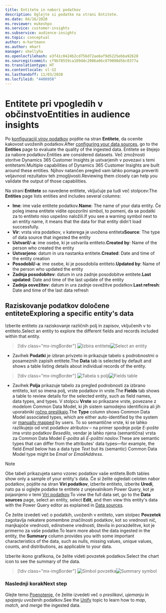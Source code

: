 ```yaml
---
title: Entitete in nabori podatkov
description: Oglejte si podatke na strani Entitete.
ms.date: 04/16/2020
ms.reviewer: mukeshpo
ms.service: customer-insights
ms.subservice: audience-insights
ms.topic: conceptual
author: m-hartmann
ms.author: mhart
manager: shellyha
ms.openlocfilehash: e3f41c0424b2cd756d72ae6af9d5225ebba92628
ms.sourcegitcommit: cf9b78559ca189d4c2086a66c879098d56c0377a
ms.translationtype: HT
ms.contentlocale: sl-SI
ms.lasthandoff: 11/03/2020
ms.locfileid: "4406958"
---
```

# <a name="entities-in-audience-insights"></a><span data-ttu-id="e9529-103">Entitete pri vpogledih v občinstvo</span><span class="sxs-lookup"><span data-stu-id="e9529-103">Entities in audience insights</span></span>

<span data-ttu-id="e9529-104">Po [konfiguraciji virov podatkov](data-sources.md) pojdite na stran **Entitete**, da ocenite kakovost uvoženih podatkov.</span><span class="sxs-lookup"><span data-stu-id="e9529-104">After [configuring your data sources](data-sources.md), go to the **Entities** page to evaluate the quality of the ingested data.</span></span> <span data-ttu-id="e9529-105">Entitete se štejejo za nabore podatkov.</span><span class="sxs-lookup"><span data-stu-id="e9529-105">Entities are considered datasets.</span></span> <span data-ttu-id="e9529-106">Več zmožnosti storitve Dynamics 365 Customer Insights je ustvarjenih v povezavi s temi entitetami.</span><span class="sxs-lookup"><span data-stu-id="e9529-106">Multiple capabilities of Dynamics 365 Customer Insights are built around these entities.</span></span> <span data-ttu-id="e9529-107">Njihov natančen pregled vam lahko pomaga preveriti veljavnost rezultatov teh zmogljivosti.</span><span class="sxs-lookup"><span data-stu-id="e9529-107">Reviewing them closely can help you validate the output of those capabilities.</span></span>

<span data-ttu-id="e9529-108">Na strani **Entitete** so navedene entitete, vključuje pa tudi več stolpcev:</span><span class="sxs-lookup"><span data-stu-id="e9529-108">The **Entities** page lists entities and includes several columns:</span></span>

- <span data-ttu-id="e9529-109">**Ime**: ime vaše entitete podatkov.</span><span class="sxs-lookup"><span data-stu-id="e9529-109">**Name**: The name of your data entity.</span></span> <span data-ttu-id="e9529-110">Če poleg imena entitete vidite opozorilni simbol, to pomeni, da se podatki za to entiteto niso uspešno naložili.</span><span class="sxs-lookup"><span data-stu-id="e9529-110">If you see a warning symbol next to an entity name, it means that the data for that entity didn't load successfully.</span></span>
- <span data-ttu-id="e9529-111">**Vir**: vrsta vira podatkov, v katerega je uvožena entiteta</span><span class="sxs-lookup"><span data-stu-id="e9529-111">**Source**: The type of data source that ingested the entity</span></span>
- <span data-ttu-id="e9529-112">**Ustvaril/-a**: ime osebe, ki je ustvarila entiteto.</span><span class="sxs-lookup"><span data-stu-id="e9529-112">**Created by**: Name of the person who created the entity</span></span>
- <span data-ttu-id="e9529-113">**Ustvarjeno**: datum in ura nastanka entitete.</span><span class="sxs-lookup"><span data-stu-id="e9529-113">**Created**: Date and time of the entity creation</span></span>
- <span data-ttu-id="e9529-114">**Posodobil/-a**: ime osebe, ki je posodobila entiteto.</span><span class="sxs-lookup"><span data-stu-id="e9529-114">**Updated by**: Name of the person who updated the entity</span></span>
- <span data-ttu-id="e9529-115">**Zadnja posodobitev**: datum in ura zadnje posodobitve entitete.</span><span class="sxs-lookup"><span data-stu-id="e9529-115">**Last updated**: Date and time of the last update of the entity</span></span>
- <span data-ttu-id="e9529-116">**Zadnja osvežitev**: datum in ura zadnje osvežitve podatkov.</span><span class="sxs-lookup"><span data-stu-id="e9529-116">**Last refresh**: Date and time of the last data refresh</span></span>

## <a name="exploring-a-specific-entitys-data"></a><span data-ttu-id="e9529-117">Raziskovanje podatkov določene entitete</span><span class="sxs-lookup"><span data-stu-id="e9529-117">Exploring a specific entity's data</span></span>

<span data-ttu-id="e9529-118">Izberite entiteto za raziskovanje različnih polj in zapisov, vključenih v to entiteto.</span><span class="sxs-lookup"><span data-stu-id="e9529-118">Select an entity to explore the different fields and records included within that entity.</span></span>

> [!div class="mx-imgBorder"]
> <span data-ttu-id="e9529-119">![Izbira entitete](media/data-manager-entities-data.png "Izbira entitete")</span><span class="sxs-lookup"><span data-stu-id="e9529-119">![Select an entity](media/data-manager-entities-data.png "Select an entity")</span></span>

- <span data-ttu-id="e9529-120">Zavihek **Podatki** je izbran privzeto in prikazuje tabelo s podrobnostmi o posameznih zapisih entitete.</span><span class="sxs-lookup"><span data-stu-id="e9529-120">The **Data** tab is selected by default and shows a table listing details about individual records of the entity.</span></span>

> [!div class="mx-imgBorder"]
> <span data-ttu-id="e9529-121">![Tabela s polji](media/data-manager-entities-fields.PNG "Tabela s polji")</span><span class="sxs-lookup"><span data-stu-id="e9529-121">![Fields table](media/data-manager-entities-fields.PNG "Fields table")</span></span>

- <span data-ttu-id="e9529-122">Zavihek **Polja** prikazuje tabelo za pregled podrobnosti za izbrano entiteto, kot so imena polj, vrste podatkov in vrste.</span><span class="sxs-lookup"><span data-stu-id="e9529-122">The **Fields** tab shows a table to review details for the selected entity, such as field names, data types, and types.</span></span> <span data-ttu-id="e9529-123">V stolpcu **Vrste** so prikazane vrste, povezane z modelom Common Data Model, ki jih sistem samodejno identificira ali jih uporabniki [ročno preslikajo](map-entities.md).</span><span class="sxs-lookup"><span data-stu-id="e9529-123">The **Type** column shows Common Data Model associated types, which are either auto-identified by the system or [manually mapped](map-entities.md) by users.</span></span> <span data-ttu-id="e9529-124">To so semantične vrste, ki se lahko razlikujejo od vrst podatkov atributov – na primer spodnje polje *E-pošta* ima vrsto podatkov *Besedilo*, vendar je lahko njena (semantična) vrsta za Common Data Model *E-pošta* ali *E-poštni naslov*.</span><span class="sxs-lookup"><span data-stu-id="e9529-124">These are semantic types that can differ from the attributes' data types—for example, the field *Email* below has a data type *Text* but its (semantic) Common Data Model type might be *Email* or *EmailAddress*.</span></span>

> [!NOTE]
> <span data-ttu-id="e9529-125">Obe tabeli prikazujeta samo vzorec podatkov vaše entitete.</span><span class="sxs-lookup"><span data-stu-id="e9529-125">Both tables show only a sample of your entity's data.</span></span> <span data-ttu-id="e9529-126">Če si želite ogledati celoten nabor podatkov, pojdite na stran **Viri podatkov**, izberite entiteto, izberite **Uredi**, nato pa si oglejte podatke te entitete z urejevalnikom Power Query, kot je pojasnjeno v temi [Viri podatkov](data-sources.md).</span><span class="sxs-lookup"><span data-stu-id="e9529-126">To view the full data set, go to the **Data sources** page, select an entity, select **Edit**, and then view this entity's data with the Power Query editor as explained in [Data sources](data-sources.md).</span></span>

<span data-ttu-id="e9529-127">Če želite izvedeti več o podatkih, uvoženih v entiteto, vam stolpec **Povzetek** zagotavlja nekatere pomembne značilnosti podatkov, kot so vrednosti nič, manjkajoče vrednosti, edinstvene vrednosti, števila in porazdelitve, kot je primerno za vaše podatke.</span><span class="sxs-lookup"><span data-stu-id="e9529-127">To learn more about the data ingested in the entity, the **Summary** column provides you with some important characteristics of the data, such as nulls, missing values, unique values, counts, and distributions, as applicable to your data.</span></span>

<span data-ttu-id="e9529-128">Izberite ikono grafikona, če želite videti povzetek podatkov.</span><span class="sxs-lookup"><span data-stu-id="e9529-128">Select the chart icon to see the summary of the data.</span></span>

> [!div class="mx-imgBorder"]
> <span data-ttu-id="e9529-129">![Simbol povzetka](media/data-manager-entities-summary.png "Tabela s povzetkom podatkov")</span><span class="sxs-lookup"><span data-stu-id="e9529-129">![Summary symbol](media/data-manager-entities-summary.png "Data summary table")</span></span>

### <a name="next-step"></a><span data-ttu-id="e9529-130">Naslednji korak</span><span class="sxs-lookup"><span data-stu-id="e9529-130">Next step</span></span>

<span data-ttu-id="e9529-131">Glejte temo [Poenotenje](data-unification.md), če želite izvedeti več o *preslikavi*, *ujemanju* in *spajanju* uvoženih podatkov.</span><span class="sxs-lookup"><span data-stu-id="e9529-131">See the [Unify](data-unification.md) topic to learn how to *map*, *match*, and *merge* the ingested data.</span></span>
